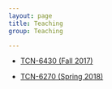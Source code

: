 ```yaml
---
layout: page
title: Teaching
group: Teaching

---
```



- [TCN-6430 (Fall 2017)](https://users.cs.fiu.edu/~afanasyev/classes/fall17/TCN-6430/)

- [TCN-6270 (Spring 2018)](https://users.cs.fiu.edu/~afanasyev/classes/spring18/TCN-6270/)
